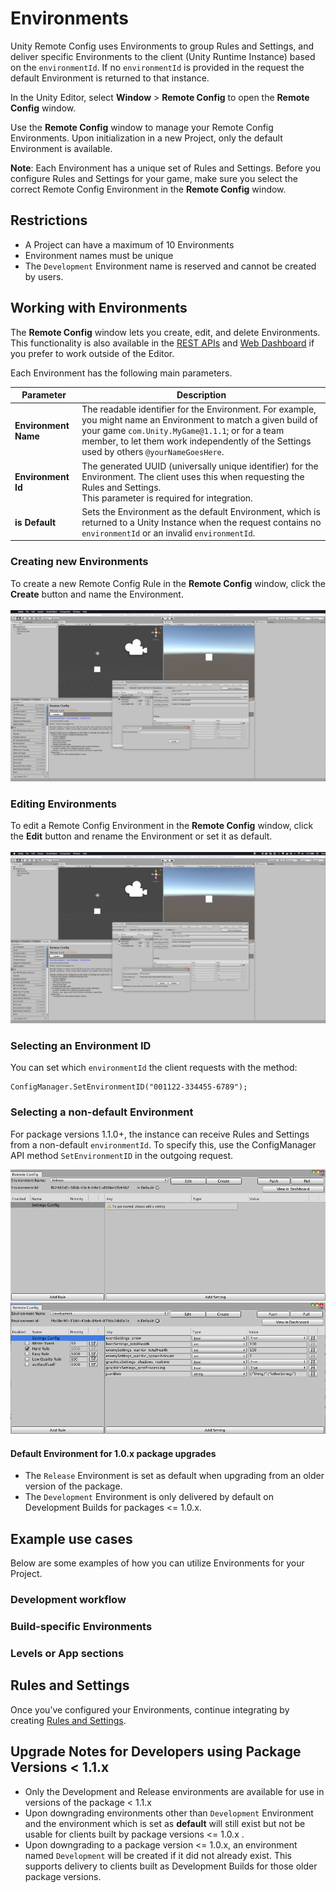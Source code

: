 # Environments

Unity Remote Config uses Environments to group Rules and Settings, and deliver specific Environments to the client (Unity Runtime Instance) based on the `environmentId`. If no `environmentId` is provided in the request the default Environment is returned to that instance.

In the Unity Editor, select **Window** > **Remote Config** to open the **Remote Config** window.

Use the **Remote Config** window to manage your Remote Config Environments. Upon initialization in a new Project, only the default Environment is available.

**Note**: Each Environment has a unique set of Rules and Settings. Before you configure Rules and Settings for your game, make sure you select the correct Remote Config Environment in the **Remote Config** window.

## Restrictions

- A Project can have a maximum of 10 Environments
- Environment names must be unique
- The `Development` Environment name is reserved and cannot be created by users.

## Working with Environments
The **Remote Config** window lets you create, edit, and delete Environments. This functionality is also available in the [REST APIs](RESTAPI.md) and [Web Dashboard](WebDashboard.md) if you prefer to work outside of the Editor.

Each Environment has the following main parameters.

| **Parameter** | **Description** |
| ------------- | --------------- |
| **Environment Name** | The readable identifier for the Environment. For example, you might name an Environment to match a given build of your game `com.Unity.MyGame@1.1.1`; or for a team member, to let them work independently of the Settings used by others `@yourNameGoesHere`.|
| **Environment Id** | The generated UUID (universally unique identifier) for the Environment. The client uses this when requesting the Rules and Settings. <br>This parameter is required for integration.|
| **is Default** | Sets the Environment as the default Environment, which is returned to a Unity Instance when the request contains no `environmentId` or an invalid `environmentId`.|


### Creating new Environments
To create a new Remote Config Rule in the **Remote Config** window, click the **Create** button and name the Environment.
<br><br>![Create Environments](images/EnvironmentCreate.png)

### Editing Environments
To edit a Remote Config Environment in the **Remote Config** window, click the **Edit** button and rename the Environment or set it as default.
<br><br>![Edit Environments](images/EnvironmentEdit.png)

### Selecting an Environment ID
You can set which `environmentId` the client requests with the method:

```
ConfigManager.SetEnvironmentID("001122-334455-6789");
```

### Selecting a non-default Environment
For package versions 1.1.0+, the instance can receive Rules and Settings from a non-default `environmentId`. To specify this, use the ConfigManager API method `SetEnvironmentID` in the outgoing request.

![Example of Environment Selected as Default.](images/DefaultYes.png)
![Example of Environment that is not Default.](images/DefaultNo.png)


#### Default Environment for 1.0.x package upgrades
- The `Release` Environment is set as default when upgrading from an older version of the package.
- The `Development` Environment is only delivered by default on Development Builds for packages <= 1.0.x.

## Example use cases
Below are some examples of how you can utilize Environments for your Project.

### Development workflow

### Build-specific Environments

### Levels or App sections

## Rules and Settings
Once you’ve configured your Environments, continue integrating by creating [Rules and Settings](RulesAndSettings.md).

## Upgrade Notes for Developers using Package Versions < 1.1.x

- Only the Development and Release environments are available for use in versions of the package < 1.1.x
- Upon downgrading environments other than `Development` Environment and the environment which is set as **default** will still exist but not be usable for clients built by  package versions <= 1.0.x .
- Upon downgrading to a package version <= 1.0.x, an environment named `Development` will be created if it did not already exist. This supports delivery to clients built as Development Builds for those older package versions.